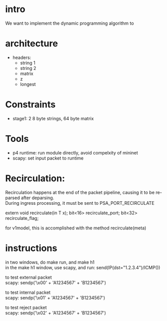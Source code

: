 # intro
We want to implement the dynamic programming algorithm to

# architecture

- headers:
  - string 1
  - string 2
  - matrix
  - z
  - longest

# Constraints

- stage1: 2 8 byte strings, 64 byte matrix

# Tools

- p4 runtime: run module directly, avoid compelxity of mininet
- scapy: set input packet to runtime

# Recirculation:

Recirculation happens at the end of the packet pipeline, causing it to be re-parsed after deparsing.  
During ingress processing, it must be sent to PSA_PORT_RECIRCULATE  

extern void recirculate<T>(in T x);
bit<16> recirculate_port;
bit<32> recirculate_flag;

for v1model, this is accomplished with the method recirculate(meta)

# instructions
in two windows, do make run, and make h1  
in the make h1 window, use scapy, and run: send(IP(dst="1.2.3.4")/ICMP())

to test external packet  
scapy: sendp('\x00' + 'A1234567' + 'B1234567')

to test internal packet  
scapy: sendp('\x01' + 'A1234567' + 'B1234567')

to test reject packet  
scapy: sendp('\x02' + 'A1234567' + 'B1234567')
